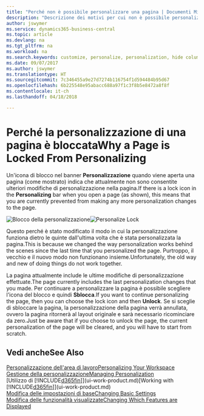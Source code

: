 ```yaml
---
title: "Perché non è possibile personalizzare una pagina | Documenti Microsoft"
description: "Descrizione dei motivi per cui non è possibile personalizzare una pagina e delle azioni che è possibile intraprendere per sbloccare la pagina e personalizzarla."
author: jswymer
ms.service: dynamics365-business-central
ms.topic: article
ms.devlang: na
ms.tgt_pltfrm: na
ms.workload: na
ms.search.keywords: customize, personalize, personalization, hide columns, remove fields, move fields
ms.date: 09/07/2017
ms.author: jswymer
ms.translationtype: HT
ms.sourcegitcommit: 7c346455a9e27d7274b116754f1d594484b95d67
ms.openlocfilehash: 6b225548e95abacc688a97f1c3f8b5e8472a8f8f
ms.contentlocale: it-ch
ms.lasthandoff: 04/18/2018

---
```

# <a name="why-a-page-is-locked-from-personalizing"></a><span data-ttu-id="7db53-103">Perché la personalizzazione di una pagina è bloccata</span><span class="sxs-lookup"><span data-stu-id="7db53-103">Why a Page is Locked From Personalizing</span></span>
<span data-ttu-id="7db53-104">Un'icona di blocco nel banner **Personalizzazione** quando viene aperta una pagina (come mostrato) indica che attualmente non sono consentite ulteriori modifiche di personalizzazione nella pagina.</span><span class="sxs-lookup"><span data-stu-id="7db53-104">If there is a lock icon in the **Personalizing** bar when you open a page (as shown), this means that you are currently prevented from making any more personalization changes to the page.</span></span>

<span data-ttu-id="7db53-105">![Blocco della personalizzazione](media/personalization-locked.png "Blocco della personalizzazione")</span><span class="sxs-lookup"><span data-stu-id="7db53-105">![Personalize Lock](media/personalization-locked.png "Personalize lock")</span></span>

<span data-ttu-id="7db53-106">Questo perché è stato modificato il modo in cui la personalizzazione funziona dietro le quinte dall'ultima volta che è stata personalizzata la pagina.</span><span class="sxs-lookup"><span data-stu-id="7db53-106">This is because we changed the way personalization works behind the scenes since the last time that you personalized the page.</span></span> <span data-ttu-id="7db53-107">Purtroppo, il vecchio e il nuovo modo non funzionano insieme.</span><span class="sxs-lookup"><span data-stu-id="7db53-107">Unfortunately, the old way and new of doing things do not work together.</span></span>

<span data-ttu-id="7db53-108">La pagina attualmente include le ultime modifiche di personalizzazione effettuate.</span><span class="sxs-lookup"><span data-stu-id="7db53-108">The page currently includes the last personalization changes that you made.</span></span> <span data-ttu-id="7db53-109">Per continuare a personalizzare la pagina è possibile scegliere l'icona del blocco e quindi **Sblocca**.</span><span class="sxs-lookup"><span data-stu-id="7db53-109">If you want to continue personalizing the page, then you can choose the lock icon and then **Unlock**.</span></span> <span data-ttu-id="7db53-110">Se si sceglie di sbloccare la pagina, la personalizzazione della pagina verrà annullata, ovvero la pagina ritornerà al layout originale e sarà necessario ricominciare da zero.</span><span class="sxs-lookup"><span data-stu-id="7db53-110">Just be aware that if you choose to unlock the page, the current personalization of the page will be cleared, and you will have to start from scratch.</span></span>


## <a name="see-also"></a><span data-ttu-id="7db53-111">Vedi anche</span><span class="sxs-lookup"><span data-stu-id="7db53-111">See Also</span></span>
[<span data-ttu-id="7db53-112">Personalizzazione dell'area di lavoro</span><span class="sxs-lookup"><span data-stu-id="7db53-112">Personalizing Your Workspace</span></span>](ui-personalization-manage.md)  
[<span data-ttu-id="7db53-113">Gestione della personalizzazione</span><span class="sxs-lookup"><span data-stu-id="7db53-113">Managing Personalization</span></span>](ui-personalization-manage.md)  
<span data-ttu-id="7db53-114">[Utilizzo di [!INCLUDE[d365fin](includes/d365fin_md.md)]](ui-work-product.md)</span><span class="sxs-lookup"><span data-stu-id="7db53-114">[Working with [!INCLUDE[d365fin](includes/d365fin_md.md)]](ui-work-product.md)</span></span>  
[<span data-ttu-id="7db53-115">Modifica delle impostazioni di base</span><span class="sxs-lookup"><span data-stu-id="7db53-115">Changing Basic Settings</span></span>](ui-change-basic-settings.md)  
[<span data-ttu-id="7db53-116">Modifica delle funzionalità visualizzate</span><span class="sxs-lookup"><span data-stu-id="7db53-116">Changing Which Features are Displayed</span></span>](ui-experiences.md)  

